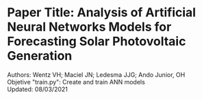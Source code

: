 # Paper Title: Analysis of Artificial Neural Networks Models for Forecasting Solar Photovoltaic Generation

Authors: Wentz VH; Maciel JN; Ledesma JJG; Ando Junior, OH \
Objetive "train.py": Create and train ANN models \
Updated: 08/03/2021
